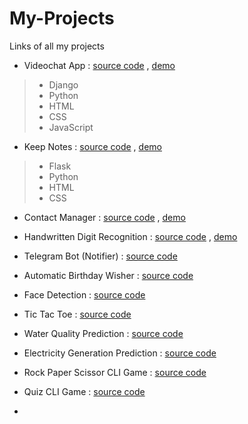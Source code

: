 # My-Projects
Links of all my projects

- Videochat App : [source code](https://github.com/amolambkar/VideoChat-App) , [demo]()

>* Django
>* Python
>* HTML
>* CSS
>* JavaScript

- Keep Notes : [source code](https://github.com/amolambkar/Keep-Notes) , [demo]()

>* Flask
>* Python
>* HTML
>* CSS


- Contact Manager : [source code](https://github.com/amolambkar/My-Network) , [demo]()

- Handwritten Digit Recognition : [source code](https://github.com/amolambkar/Digit-Recognition) , [demo]()

- Telegram Bot (Notifier) : [source code](https://github.com/amolambkar/Telegram-Bot-Python)

- Automatic Birthday Wisher : [source code](https://github.com/amolambkar/Birthday-Wisher)

- Face Detection : [source code](https://github.com/amolambkar/Face-Detection)

- Tic Tac Toe : [source code](https://github.com/amolambkar/Tic-Tac-Toe)

- Water Quality Prediction : [source code](https://github.com/amolambkar/Water-Quality-Prediction)

- Electricity Generation Prediction : [source code](https://github.com/amolambkar/Predict-Electricity-Generation)

- Rock Paper Scissor CLI Game : [source code](https://github.com/amolambkar/Python-Mini-Projects/tree/main/Rock%20Paper%20Scissor%20Game)

- Quiz CLI Game : [source code](https://github.com/amolambkar/Python-Mini-Projects/tree/main/Quiz%20Game)

- 